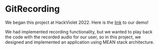 ﻿# GitRecording

We began this project at HackViolet 2022. Here is the [link](https://devpost.com/software/gitrecording) to our demo!

We had implemented recording functionality, but we wanted to play back the code with the recorded audio for our user, so in this project, we designed and implemented an application using MEAN stack architecture.
